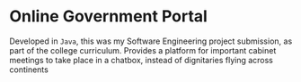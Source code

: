 # Online Government Portal

Developed in `Java`, this was my Software Engineering project submission, as part of the college curriculum. Provides a platform for important cabinet meetings to take place in a chatbox, instead of dignitaries flying across continents 
